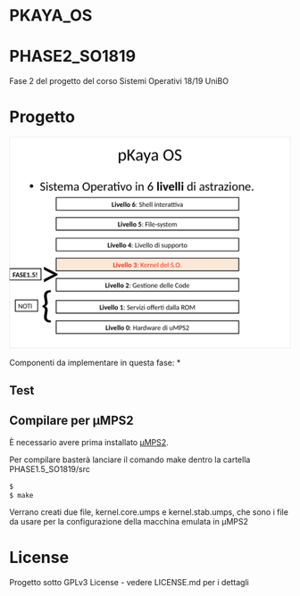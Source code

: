 # PKAYA_OS
# PHASE2_SO1819
Fase 2 del progetto del corso Sistemi Operativi 18/19 UniBO 

# Progetto 
![Schema OS](/Livelli.png)

Componenti da implementare in questa fase:
*
## Test


## Compilare per μMPS2
È necessario avere prima installato [μMPS2](https://github.com/tjonjic/umps).

Per compilare basterà lanciare il comando make dentro la cartella PHASE1.5_SO1819/src
```
$
$ make 
``` 
Verrano creati due file, kernel.core.umps e kernel.stab.umps, che sono i file da usare per la configurazione della macchina emulata in μMPS2


# License 
Progetto sotto GPLv3 License - vedere LICENSE.md per i dettagli
